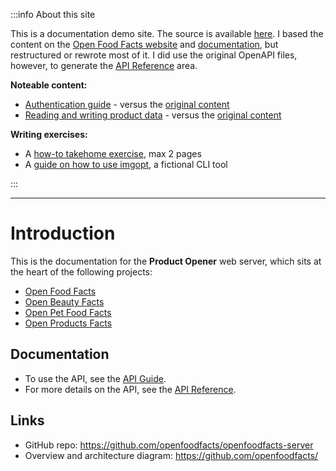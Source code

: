 :::info About this site

<!-- vale off -->

This is a documentation demo site. The source is available [here](https://github.com/emertechie/docs-demo/). I based the content on the [Open Food Facts website](https://world.openfoodfacts.org/) and [documentation](https://openfoodfacts.github.io/openfoodfacts-server/), but restructured or rewrote most of it. I did use the original OpenAPI files, however, to generate the [API Reference](/docs/category/api-v2) area.

**Noteable content:**

- [Authentication guide](/docs/api-guide/authentication) - versus the [original content](https://openfoodfacts.github.io/openfoodfacts-server/api/#authentication)
- [Reading and writing product data](/docs/api-guide/tutorials/reading-writing-product-data) - versus the [original content](https://openfoodfacts.github.io/openfoodfacts-server/api/tutorial-off-api/)

**Writing exercises:**

- A [how-to takehome exercise](/docs/create-remark-plugin), max 2 pages
- A [guide on how to use imgopt](/docs/imgopt-how-to), a fictional CLI tool

<!-- vale on -->

:::

---

# Introduction

This is the documentation for the **Product Opener** web server, which sits at the heart of the following projects:

- [Open Food Facts](https://world.openfoodfacts.org/)
- [Open Beauty Facts](https://world.openbeautyfacts.org/)
- [Open Pet Food Facts](https://world.openpetfoodfacts.org/)
- [Open Products Facts](https://world.openproductsfacts.org/)

<!-- This is the documentation for the **Product Opener** web server, which sits at the heart of the [Open Food Facts](https://world.openfoodfacts.org/) project. It also powers the sibling [Open Beauty Facts](https://world.openbeautyfacts.org/), [Open Pet Food Facts](https://world.openpetfoodfacts.org/), and [Open Products Facts](https://world.openproductsfacts.org/) projects. -->

## Documentation

<!-- - To contribute to the web server, see the [Developers Guide](/docs/developers-guide/intro). -->

- To use the API, see the [API Guide](/docs/api-guide/intro).
- For more details on the API, see the [API Reference](/docs/category/api-v2).

## Links

- GitHub repo: https://github.com/openfoodfacts/openfoodfacts-server
- Overview and architecture diagram: https://github.com/openfoodfacts/
